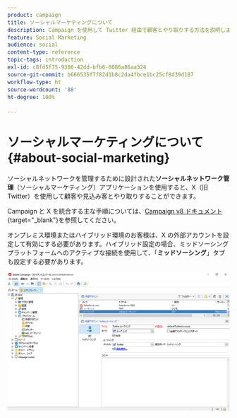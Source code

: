 ```yaml
---
product: campaign
title: ソーシャルマーケティングについて
description: Campaign を使用して Twitter 経由で顧客とやり取りする方法を説明します
feature: Social Marketing
audience: social
content-type: reference
topic-tags: introduction
exl-id: c8fd5f75-9386-42dd-bfb6-8086a86aa324
source-git-commit: b666535f7f82d1b8c2da4fbce1bc25cf8d39d187
workflow-type: ht
source-wordcount: '88'
ht-degree: 100%

---
```


# ソーシャルマーケティングについて{#about-social-marketing}

ソーシャルネットワークを管理するために設計された&#x200B;**ソーシャルネットワーク管理**（ソーシャルマーケティング）アプリケーションを使用すると、X（旧 Twitter）を使用して顧客や見込み客とやり取りすることができます。

Campaign と X を統合する主な手順については、[Campaign v8 ドキュメント](https://experienceleague.adobe.com/docs/campaign/campaign-v8/connect/ac-tw.html?lang=ja){target="_blank"}を参照してください。

オンプレミス環境またはハイブリッド環境のお客様は、X の外部アカウントを設定して有効にする必要があります。ハイブリッド設定の場合、ミッドソーシングプラットフォームへのアクティブな接続を使用して、「**ミッドソーシング**」タブも設定する必要があります。

![](assets/tw-external-account.png)
